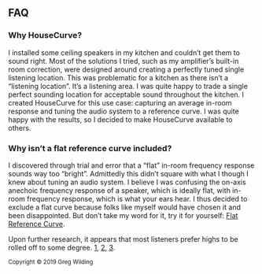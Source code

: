 ## FAQ

### Why HouseCurve?
I installed some ceiling speakers in my kitchen and couldn’t get them to sound right.  Most of the solutions I tried, such as my amplifier’s built-in room correction, were designed around creating a perfectly tuned single listening location.  This was problematic for a kitchen as there isn’t a “listening location”.  It’s a listening area.  I was quite happy to trade a single perfect sounding location for acceptable sound throughout the kitchen.  I created HouseCurve for this use case: capturing an average in-room response and tuning the audio system to a reference curve.  I was quite happy with the results, so I decided to make HouseCurve available to others.

### Why isn’t a flat reference curve included?
I discovered through trial and error that a “flat” in-room frequency response sounds way too “bright”.  Admittedly this didn’t square with what I though I knew about tuning an audio system.  I believe I was confusing the on-axis anechoic frequency response of a speaker, which is ideally flat, with in-room frequency response, which is what your ears hear.  I thus decided to exclude a flat curve because folks like myself would have chosen it and been disappointed.  But don’t take my word for it, try it for yourself: [Flat Reference Curve](/examples/flat.txt).

Upon further research, it appears that most listeners prefer highs to be rolled off to some degree.  [1](https://www.bksv.com/media/doc/17-197.pdf), [2](http://www.aes.org/e-lib/browse.cfm?elib=17839), [3](http://seanolive.blogspot.com/2009/11/subjective-and-objective-evaluation-of.html).




<small>Copyright &copy; 2019 Greg Wilding</small>
